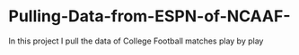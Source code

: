 # Pulling-Data-from-ESPN-of-NCAAF-
In this project I pull the data of College Football matches play by play
